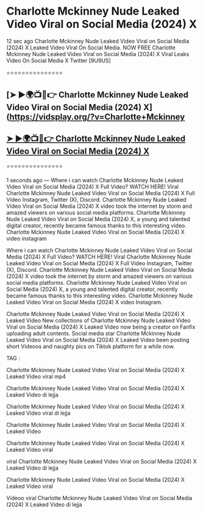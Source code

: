 ﻿# Charlotte Mckinney Nude Leaked Video Viral on Social Media (2024) X



12 sec ago Charlotte Mckinney Nude Leaked Video Viral on Social Media (2024) X Leaked Video Viral On Social Media. NOW FREE Charlotte Mckinney Nude Leaked Video Viral on Social Media (2024) X Viral Leaks Video On Social Media X Twitter [9U9US]

⭐⭐⭐⭐⭐⭐⭐⭐⭐⭐⭐⭐⭐⭐⭐

## [➤ ►🌍📺📱👉 Charlotte Mckinney Nude Leaked Video Viral on Social Media (2024) X](https://vidsplay.org/?v=Charlotte+Mckinney

## [➤ ►🌍📺📱👉 Charlotte Mckinney Nude Leaked Video Viral on Social Media (2024) X](https://vidsplay.org/?v=Charlotte+Mckinney)


⭐⭐⭐⭐⭐⭐⭐⭐⭐⭐⭐⭐⭐⭐⭐



1 seconds ago — Where i can watch Charlotte Mckinney Nude Leaked Video Viral on Social Media (2024) X Full Video? WATCH HERE! Viral Charlotte Mckinney Nude Leaked Video Viral on Social Media (2024) X Full Video Instagram, Twitter (X), Discord. Charlotte Mckinney Nude Leaked Video Viral on Social Media (2024) X video took the internet by storm and amazed viewers on various social media platforms. Charlotte Mckinney Nude Leaked Video Viral on Social Media (2024) X, a young and talented digital creator, recently became famous thanks to this interesting video. Charlotte Mckinney Nude Leaked Video Viral on Social Media (2024) X video instagram

Where i can watch Charlotte Mckinney Nude Leaked Video Viral on Social Media (2024) X Full Video? WATCH HERE! Viral Charlotte Mckinney Nude Leaked Video Viral on Social Media (2024) X Full Video Instagram, Twitter (X), Discord. Charlotte Mckinney Nude Leaked Video Viral on Social Media (2024) X video took the internet by storm and amazed viewers on various social media platforms. Charlotte Mckinney Nude Leaked Video Viral on Social Media (2024) X, a young and talented digital creator, recently became famous thanks to this interesting video. Charlotte Mckinney Nude Leaked Video Viral on Social Media (2024) X video Instagram.

Charlotte Mckinney Nude Leaked Video Viral on Social Media (2024) X Leaked Video New collections of Charlotte Mckinney Nude Leaked Video Viral on Social Media (2024) X Leaked Video now being a creator on Fanfix uploading adult contents. Social media star Charlotte Mckinney Nude Leaked Video Viral on Social Media (2024) X Leaked Video been posting short Videoos and naughty pics on Tiktok platform for a while now.

TAG :

 

Charlotte Mckinney Nude Leaked Video Viral on Social Media (2024) X Leaked Video viral mp4

 

Charlotte Mckinney Nude Leaked Video Viral on Social Media (2024) X Leaked Video di lejja

 

Charlotte Mckinney Nude Leaked Video Viral on Social Media (2024) X Leaked Video viral di lejja

 

Charlotte Mckinney Nude Leaked Video Viral on Social Media (2024) X Leaked Video

 

Charlotte Mckinney Nude Leaked Video Viral on Social Media (2024) X Leaked Video viral

 

viral Charlotte Mckinney Nude Leaked Video Viral on Social Media (2024) X Leaked Video di lejja

 

Charlotte Mckinney Nude Leaked Video Viral on Social Media (2024) X Leaked Video viral

 

Videoo viral Charlotte Mckinney Nude Leaked Video Viral on Social Media (2024) X Leaked Video di lejja